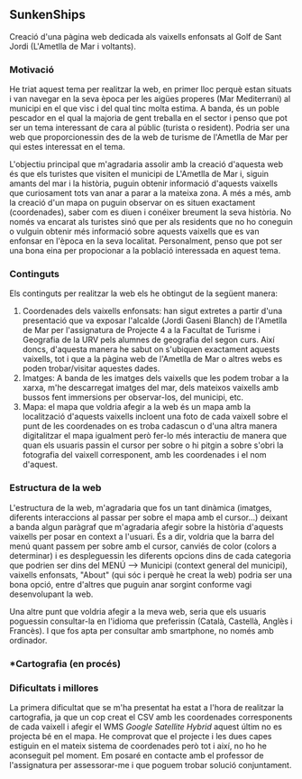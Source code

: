 ## SunkenShips
Creació d'una pàgina web dedicada als vaixells enfonsats al Golf de Sant Jordi (L'Ametlla de Mar i voltants). 

### Motivació

He triat aquest tema per realitzar la web, en primer lloc perquè estan situats i van navegar en la seva època per les aigües properes (Mar Mediterrani) al municipi en el que visc i del qual tinc molta estima. A banda, és un poble pescador en el qual la majoria de gent treballa en el sector i penso que pot ser un tema interessant de cara al públic (turista o resident). Podria ser una web que proporcionessin des de la web de turisme de l'Ametlla de Mar per qui estes interessat en el tema. 

L'objectiu principal que m'agradaria assolir amb la creació d'aquesta web és que els turistes que visiten el municipi de L'Ametlla de Mar i, siguin amants del mar i la història, puguin obtenir informació d'aquests vaixells que curiosament tots van anar a parar a la mateixa zona. A més a més, amb la creació d'un mapa on puguin observar on es situen exactament (coordenades), saber com es diuen i conéixer breument la seva història. No només va encarat als turistes sinó que per als residents que no ho coneguin o vulguin obtenir més informació sobre aquests vaixells que es van enfonsar en l'època en la seva localitat. Personalment, penso que pot ser una bona eina per propocionar a la població interessada en aquest tema. 

### Continguts

Els continguts per realitzar la web els he obtingut de la següent manera:
  1. Coordenades dels vaixells enfonsats: han sigut extretes a partir d'una presentació que va exposar l'alcalde (Jordi Gaseni Blanch) de l'Ametlla de Mar per    l'assignatura de Projecte 4 a la Facultat de Turisme i Geografia de la URV pels alumnes de geografia del segon curs. Així doncs, d'aquesta manera he sabut on s'ubiquen exactament aquests vaixells, tot i que a la pàgina web de l'Ametlla de Mar o altres webs es poden trobar/visitar aquestes dades. 
  2. Imatges: A banda de les imatges dels vaixells que les podem trobar a la xarxa, m'he descarregat imatges del mar, dels mateixos vaixells amb bussos fent immersions per observar-los, del municipi, etc. 
  3. Mapa: el mapa que voldria afegir a la web és un mapa amb la localització d'aquests vaixells incloent una foto de cada vaixell sobre el punt de les coordenades on es troba cadascun o d'una altra manera digitalitzar el mapa igualment però fer-lo més interactiu de manera que quan els usuaris passin el cursor per sobre o hi pitgin a sobre s'obri la fotografia del vaixell corresponent, amb les coordenades i el nom d'aquest. 

### Estructura de la web

L'estructura de la web, m'agradaria que fos un tant dinàmica (imatges, diferents interaccions al passar per sobre el mapa amb el cursor...) deixant a banda algun paràgraf que m'agradaria afegir sobre la història d'aquests vaixells per posar en context a l'usuari. És a dir, voldria que la barra del menú quant passem per sobre amb el cursor, canviés de color (colors a determinar) i es despleguessin les diferents opcions dins de cada categoria que podrien ser dins del MENÚ --> Municipi (context general del municipi), vaixells enfonsats, "About" (qui sóc i perquè he creat la web) podria ser una bona opció, entre d'altres que puguin anar sorgint conforme vagi desenvolupant la web. 

Una altre punt que voldria afegir a la meva web, seria que els usuaris poguessin consultar-la en l'idioma que preferissin (Català, Castellà, Anglès i Francès). I que fos apta per consultar amb smartphone, no només amb ordinador. 

### *Cartografia (en procés)

### Dificultats i millores 

La primera dificultat que se m'ha presentat ha estat a l'hora de realitzar la cartografia, ja que un cop creat el CSV amb les coordenades corresponents de cada vaixell i afegir el WMS *Google Satellite Hybrid* aquest últim no es projecta bé en el mapa. He comprovat que el projecte i les dues capes estiguin en el mateix sistema de coordenades però tot i així, no ho he aconseguit pel moment. Em posaré en contacte amb el professor de l'assignatura per assessorar-me i que poguem trobar solució conjuntament.
